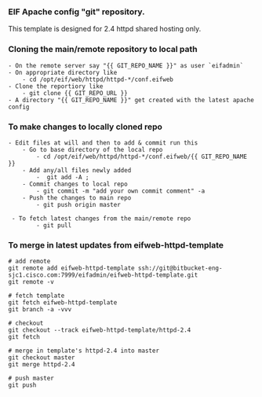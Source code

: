 ### EIF Apache config "git" repository.

This template is designed for 2.4 httpd shared hosting only.

### Cloning the main/remote repository to local path

    - On the remote server say "{{ GIT_REPO_NAME }}" as user `eifadmin`
    - On appropriate directory like
        - cd /opt/eif/web/httpd/httpd-*/conf.eifweb
    - Clone the reportiory like
        - git clone {{ GIT_REPO_URL }}
    - A directory "{{ GIT_REPO_NAME }}" get created with the latest apache config

###  To make changes to locally cloned repo

    - Edit files at will and then to add & commit run this
        - Go to base directory of the local repo
            - cd /opt/eif/web/httpd/httpd-*/conf.eifweb/{{ GIT_REPO_NAME }}
        - Add any/all files newly added
            -  git add -A ;
        - Commit changes to local repo
            - git commit -m "add your own commit comment" -a
        - Push the changes to main repo
            - git push origin master

     - To fetch latest changes from the main/remote repo
            - git pull

### To merge in latest updates from eifweb-httpd-template

```
# add remote
git remote add eifweb-httpd-template ssh://git@bitbucket-eng-sjc1.cisco.com:7999/eifadmin/eifweb-httpd-template.git
git remote -v

# fetch template
git fetch eifweb-httpd-template
git branch -a -vvv

# checkout
git checkout --track eifweb-httpd-template/httpd-2.4
git fetch

# merge in template's httpd-2.4 into master
git checkout master
git merge httpd-2.4

# push master
git push
```
